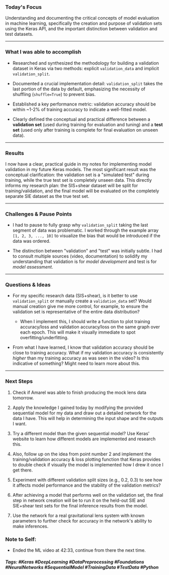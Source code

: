 ### Today's Focus

Understanding and documenting the critical concepts of model evaluation in machine learning, specifically the creation and purpose of validation sets using the Keras API, and the important distinction between validation and test datasets.
***
### What I was able to accomplish

- Researched and synthesized the methodology for building a validation dataset in Keras via two methods: explicit `validation_data` and implicit `validation_split`.
    
- Documented a crucial implementation detail: `validation_split` takes the last portion of the data by default, emphasizing the necessity of shuffling (`shuffle=True`) to prevent bias.
    
- Established a key performance metric: validation accuracy should be within ~1-2% of training accuracy to indicate a well-fitted model.
    
- Clearly defined the conceptual and practical difference between a **validation set** (used during training for evaluation and tuning) and a **test set** (used only after training is complete for final evaluation on unseen data).
***
### Results

I now have a clear, practical guide in my notes for implementing model validation in my future Keras models. The most significant result was the conceptual clarification: the validation set is a "simulated test" during training, while the true test set is completely unseen data. This directly informs my research plan: the SIS+shear dataset will be split for training/validation, and the final model will be evaluated on the completely separate SIE dataset as the true test set.
***
### Challenges & Pause Points

- I had to pause to fully grasp why `validation_split` taking the last segment of data was problematic. I worked through the example array `[1, 2, 3, ..., 10]` to visualize the bias that would be introduced if the data was ordered.
    
- The distinction between "validation" and "test" was initially subtle. I had to consult multiple sources (video, documentation) to solidify my understanding that validation is for _model development_ and test is for _model assessment_.
***
### Questions & Ideas

- For my specific research data (SIS+shear), is it better to use `validation_split` or manually create a `validation_data` set? Would manual creation give me more control, for example, to ensure the validation set is representative of the entire data distribution?

	- When I implement this, I should write a function to plot training accuracy/loss and validation accuracy/loss on the same graph over each epoch. This will make it visually immediate to spot overfitting/underfitting.
	
- From what I have learned, I know that validation accuracy should be close to training accuracy. What if my validation accuracy is consistently _higher_ than my training accuracy as was seen in the video? Is this indicative of something? Might need to learn more about this. 
***
### Next Steps

1. Check if Amarel was able to finish producing the mock lens data tomorrow. 

2. Apply the knowledge I gained today by modifying the provided sequential model for my data and draw out a detailed network for the data I have. This will help in determining the input shape and the outputs I want. 

3. Try a different model than the given sequential model? Use Keras' website to learn how different models are implemented and research this.
    
4. Also, follow up on the idea from point number 2 and implement the training/validation accuracy & loss plotting function that Keras provides to double check if visually the model is implemented how I drew it once I get there.
    
5. Experiment with different validation split sizes (e.g., 0.2, 0.3) to see how it affects model performance and the stability of the validation metrics?
    
6. After achieving a model that performs well on the validation set, the final step in network creation will be to run it on the held-out SIE and SIE+shear test sets for the final inference results from the model. 

7. Use the network for a real gravitational lens system with known parameters to further check for accuracy in the network's ability to make inferences.

### Note to Self:

- Ended the ML video at 42:33, continue from there the next time.

##### Tags: #Keras #DeepLearning #DataPreprocessing #Foundations #NeuralNetworks #SequentialModel #TrainingData #TestData #Python 




